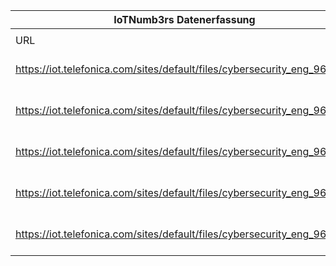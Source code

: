 |IoTNumb3rs Datenerfassung|||||||||||
| ---- | ---- | ---- | ---- | ---- | ---- | ---- | ---- | ---- | ---- | ---- |
||||||||||||
|URL|home_url|filename|device_class|device_count|market_class|market_volume|prognosis_year|publication_year|authorship_class|Dropbox folder|
|https://iot.telefonica.com/sites/default/files/cybersecurity_eng_960.png|https://iot.telefonica.com/blog/infographic-the-challenge-of-cybersecurity-in-the-iot|file1_cybersecurity_eng_960.png|Generic IoT|30700000000|||2020|2017|company|MariaMarg/20181115-2151|
|https://iot.telefonica.com/sites/default/files/cybersecurity_eng_960.png|https://iot.telefonica.com/blog/infographic-the-challenge-of-cybersecurity-in-the-iot|file1_cybersecurity_eng_960.png|Generic IoT|75400000000|||2024|2017|company|MariaMarg/20181115-2151|
|https://iot.telefonica.com/sites/default/files/cybersecurity_eng_960.png|https://iot.telefonica.com/blog/infographic-the-challenge-of-cybersecurity-in-the-iot|file1_cybersecurity_eng_960.png|wearable devices|600000000||||2017|company|MariaMarg/20181115-2151|
|https://iot.telefonica.com/sites/default/files/cybersecurity_eng_960.png|https://iot.telefonica.com/blog/infographic-the-challenge-of-cybersecurity-in-the-iot|file1_cybersecurity_eng_960.png|||costs|5000000000|2017|2017|company|MariaMarg/20181115-2151|
|https://iot.telefonica.com/sites/default/files/cybersecurity_eng_960.png|https://iot.telefonica.com/blog/infographic-the-challenge-of-cybersecurity-in-the-iot|file1_cybersecurity_eng_960.png|||investment cyber security|1E+12|2017|2020|company|MariaMarg/20181115-2151|

